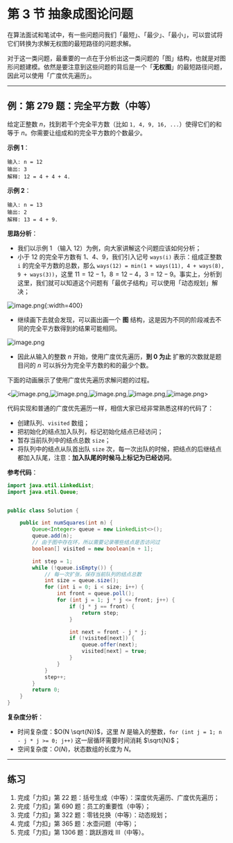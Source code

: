 
# 第 3 节 抽象成图论问题

在算法面试和笔试中，有一些问题问我们「最短」、「最少」、「最小」，可以尝试将它们转换为求解无权图的最短路径的问题求解。

对于这一类问题，最重要的一点在于分析出这一类问题的「图」结构，也就是对图形问题建模。依然是要注意到这些问题的背后是一个「**无权图**」的最短路径问题，因此可以使用「广度优先遍历」。


---

## 例：第 279 题：完全平方数（中等）

给定正整数 *n*，找到若干个完全平方数（比如 `1, 4, 9, 16, ...`）使得它们的和等于 *n*。你需要让组成和的完全平方数的个数最少。

**示例 1**：

```
输入: n = 12
输出: 3 
解释: 12 = 4 + 4 + 4.
```

**示例 2**：

```
输入: n = 13
输出: 2
解释: 13 = 4 + 9.
```

**思路分析**：

+ 我们以示例 1 （输入 $12$）为例，向大家讲解这个问题应该如何分析；
+ 小于 $12$ 的完全平方数有 $1$、$4$、$9$，我们引入记号 `ways(i)` 表示：组成正整数 `i` 的完全平方数的总数，那么 `ways(12) = min(1 + ways(11), 4 + ways(8), 9 + ways(3))`，这里 $11 = 12 - 1$，$8 = 12 - 4$，$3 = 12 - 9$。事实上，分析到这里，我们就可以知道这个问题有「最优子结构」可以使用「动态规划」解决；

![image.png](https://pic.leetcode-cn.com/1609669134-FncvHL-image.png){:width=400}

+ 继续画下去就会发现，可以画出画一个 **图** 结构，这是因为不同的阶段减去不同的完全平方数得到的结果可能相同。

![image.png](https://pic.leetcode-cn.com/1609669549-oklZlk-image.png)

+ 因此从输入的整数 $n$ 开始，使用广度优先遍历，**到 $0$ 为止** 扩散的次数就是题目问的 $n$ 可以拆分为完全平方数的和的最少个数。

下面的动画展示了使用广度优先遍历求解问题的过程。

<![image.png](https://pic.leetcode-cn.com/1609669760-cTCilH-image.png),![image.png](https://pic.leetcode-cn.com/1609669766-qaPiEf-image.png),![image.png](https://pic.leetcode-cn.com/1609669770-nddlZk-image.png),![image.png](https://pic.leetcode-cn.com/1609669774-WdwiNF-image.png),![image.png](https://pic.leetcode-cn.com/1609669778-hdMfHz-image.png)>

代码实现和普通的广度优先遍历一样，相信大家已经非常熟悉这样的代码了：

+ 创建队列、`visited` 数组；
+ 把初始化的结点加入队列，标记初始化结点已经访问；
+ 暂存当前队列中的结点总数 `size`；
+ 将队列中的结点从队首出队 `size` 次，每一次出队的时候，把结点的后继结点都加入队尾，注意：**加入队尾的时候马上标记为已经访问**。


**参考代码**：

```Java []
import java.util.LinkedList;
import java.util.Queue;


public class Solution {

    public int numSquares(int n) {
        Queue<Integer> queue = new LinkedList<>();
        queue.add(n);
        // 由于图中存在环，所以需要记录哪些结点是否访问过
        boolean[] visited = new boolean[n + 1];

        int step = 1;
        while (!queue.isEmpty()) {
            // 每一次扩张，保存当前队列的结点总数
            int size = queue.size();
            for (int i = 0; i < size; i++) {
                int front = queue.poll();
                for (int j = 1; j * j <= front; j++) {
                    if (j * j == front) {
                        return step;
                    }

                    int next = front - j * j;
                    if (!visited[next]) {
                        queue.offer(next);
                        visited[next] = true;
                    }
                }
            }
            step++;
        }
        return 0;
    }
}
```

**复杂度分析**：

+ 时间复杂度：$O(N \sqrt{N})$，这里 $N$ 是输入的整数，`for (int j = 1; n - j * j >= 0; j++)` 这一层循环需要时间消耗 $\sqrt{N}$；
+ 空间复杂度：$O(N)$，状态数组的长度为 $N$。

---

## 练习

1. 完成「力扣」第 22 题：括号生成（中等）：深度优先遍历、广度优先遍历；
2. 完成「力扣」第 690 题：员工的重要性（中等）；
3. 完成「力扣」第 322 题：零钱兑换（中等）：动态规划；
4. 完成「力扣」第 365 题：水壶问题（中等）；
5. 完成「力扣」第 1306 题：跳跃游戏 III（中等）。
